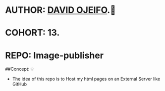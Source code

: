 # AUTHOR:         [DAVID OJEIFO](https://github.com/Kingvadee).:briefcase:
# COHORT:         13.
# REPO:		  Image-publisher

##Concept: :bulb:	
 * The idea of this repo is to Host my html pages on an External Server like GitHub

